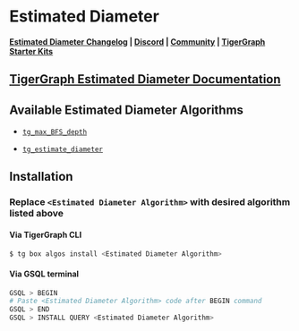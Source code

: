 
# Estimated Diameter

#### [Estimated Diameter Changelog](https://github.com/tigergraph/gsql-graph-algorithms/blob/master/algorithms/Path/estimated_diameter/CHANGELOG.md) | [Discord](https://discord.gg/vFbmPyvJJN) | [Community](https://community.tigergraph.com) | [TigerGraph Starter Kits](https://github.com/zrougamed/TigerGraph-Starter-Kits-Parser)

## [TigerGraph Estimated Diameter Documentation](https://docs.tigergraph.com/graph-ml/current/pathfinding-algorithms/estimated-diameter)

## Available Estimated Diameter Algorithms 

* [`tg_max_BFS_depth`](https://github.com/tigergraph/gsql-graph-algorithms/blob/github_link_fix/algorithms/Path/estimated_diameter/tg_max_BFS_depth.gsql)

* [`tg_estimate_diameter`](https://github.com/tigergraph/gsql-graph-algorithms/blob/github_link_fix/algorithms/Path/estimated_diameter/tg_estimate_diameter.gsql)

## Installation 

### Replace `<Estimated Diameter Algorithm>` with desired algorithm listed above 

#### Via TigerGraph CLI

```bash
$ tg box algos install <Estimated Diameter Algorithm>
```

#### Via GSQL terminal

```bash
GSQL > BEGIN
# Paste <Estimated Diameter Algorithm> code after BEGIN command
GSQL > END 
GSQL > INSTALL QUERY <Estimated Diameter Algorithm>
```
